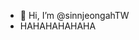 - 👋 Hi, I’m @sinnjeongahTW
- HAHAHAHAHAHA

<!---
sinnjeongahTW/sinnjeongahTW is a ✨ special ✨ repository because its `README.md` (this file) appears on your GitHub profile.
You can click the Preview link to take a look at your changes.
--->
